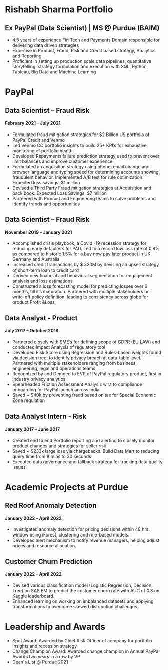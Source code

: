 
# Rishabh Sharma Portfolio
## Ex PayPal (Data Scientist) | MS @ Purdue (BAIM)
* 4.5 years of experience Fin Tech and Payments Domain responsible for delivering data driven strategies
* Expertise in Product, Fraud, Risk and Credit based strategy, Analytics and Reporting
* Proficient in setting up production scale data pipelines, quantitative storytelling, strategy formulation and execution with SQL, Python, Tableau, Big Data and Machine Learning

# PayPal 
## Data Scientist – Fraud Risk
#### February 2021 – July 2021
* Formulated fraud mitigation strategies for $2 Billion US portfolio of PayPal Credit and Venmo
* Led Venmo CC portfolio insights to build 25+ KPI’s for exhaustive monitoring of portfolio health
* Developed Repayments failure prediction strategy used to prevent over limit balances and improve customer experience
* Formulated an acquisition strategy using phone, email change and browser language and typing speed for determining accounts showing fraudulent behavior. Implemented A/B test for rule optimization. Expected loss savings: $1 million
* Devised a Third Party Fraud mitigation strategies at Acquisition and back book. Expected Loss Savings: $7 million
* Partnered with Product and Engineering teams to solve problems and identify trends and opportunities



## Data Scientist – Fraud Risk
#### November 2019 – January 2021
* Accomplished crisis playbook, a Covid -19 recession strategy for reducing early defaulters for PAD. Led to a record low loss rate of 0.8% as compared to historic 1.5% for a buy now pay later product in UK, Germany and Australia
* Increased credit transactions by $ 320M by devising an upsell strategy of short-term loan to credit card
* Derived new financial and behavioral segmentation for engagement analysis and loss estimations
* Constructed a loss forecasting model for predicting losses over 6 months, till it’s maturation. Partnered with multiple stakeholders on write-off policy definition, leading to consistency across globe for product Profit &Loss


## Data Analyst - Product
#### July 2017 – October 2019
* Partnered closely with SME’s for defining scope of GDPR (EU LAW) and conducted Impact Analysis of regulatory tool
* Developed Risk Score using Regression and Rules-based weights found via decision tree; to identify privacy breach at data-table level. Partnered with multiple stakeholders ranging from business, engineering, legal and operations teams
* Recognized by and Demoed to EVP of PayPal regulatory product, first in industry privacy analytics
* Spearheaded Friction Assessment Analysis w.r.t to compliance onboarding for PayPal launch across India
* Saved ~ $40k by preventing fraud based on tax for Special Economic Zone regulation

## Data Analyst Intern - Risk
#### January 2017 – June 2017
* Created end to end Portfolio reporting and alerting to closely monitor product changes and strategies for seller risk
* Saved ~ $233k large loss via chargebacks. Build Data Mart to reducing query time from 8 mins to 30 seconds
* Executed data governance and fallback strategy for tracking data quality issues




# Academic Projects at Purdue
## Red Roof Anomaly Detection
#### January 2022 – April 2022

* Investigated anomaly detection for pricing decisions within 48 hrs. window using iForest, clustering and rule-based models.
* Developed alert mechanism to notify revenue managers, helping adjust prices and resource allocation.

## Customer Churn Prediction
#### January 2022 – April 2022

* Devised various classification model (Logistic Regression, Decision Tree) on SAS EM to predict the customer churn rate with AUC of 0.8 on Kaggle leaderboard.
* Enhanced learning on working on imbalanced datasets and applying transformations to overcome skewed distribution challenges


# Leadership and Awards
* Spot Award: Awarded by Chief Risk Officer of company for portfolio insights and recession strategy
* Change Champion Award: Awarded change champion in Annual PayPal Awards two years in a row by VP
* Dean's List @ Purdue 2021

